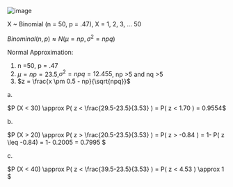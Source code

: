 ![image](https://github.com/user-attachments/assets/a81beba9-4daa-4ed7-b250-4d2f4e4af200)

X ~ Binomial (n = 50, p = .47), X = 1, 2, 3, ... 50

$Binominal(n,p) \approx N(\mu = np, \sigma^2 = npq)$

Normal Approximation:
1. n =50, p = .47
2. $\mu = np = 23.5$,$\sigma^2 = npq = 12.455$, np >5 and nq >5
3. $z = \frac{x \pm 0.5 - np}{\sqrt{npq}}$

a.

$P (X < 30)  \approx P(  z < \frac{29.5-23.5}{3.53} ) = P(  z < 1.70 ) = 0.9554$ 


b.

$P (X > 20)  \approx P(  z > \frac{20.5-23.5}{3.53} ) = P(  z > -0.84 ) = 1- P(  z \leq -0.84) = 1- 0.2005 = 0.7995 $ 

c.

$P (X < 40)  \approx  P(  z < \frac{39.5-23.5}{3.53} ) = P(  z < 4.53 ) \approx 1 $
